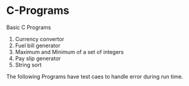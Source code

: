 # C-Programs
Basic C Programs 
1. Currency convertor
2. Fuel bill generator
3. Maximum and Minimum of a set of integers
4. Pay slip generator
5. String sort

The following Programs have test caes to handle error during run time.
